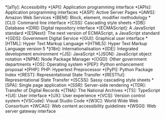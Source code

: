 *[a11y]: Accessibility
*[API]: Application programming interface
*[APIs]: Application programming interfaces
*[ASP]: Active Server Pages
*[AWS]: Amazon Web Services
*[BEM]: Block, element, modifier methodology
*[CLI]: Command line interface
*[CSS]: Cascading style sheets
*[DB]: Database
*[DRI]: Digital repository interface
*[ECMAScript]: A JavaScript standard
*[ESNext]: The next version of ECMAScript, a JavaScript standard
*[GDS]: Government Digital Service
*[GUI]: Graphical user interface
*[HTML]: Hyper Text Markup Language
*[HTML5]: Hyper Text Markup Language version 5
*[i18n]: Internationalisation
*[IDE]: Integrated development environment
*[JS]: JavaScript
*[JSON]: JavaScript object notation
*[NPM]: Node Package Manager
*[OGD]: Other government departments
*[OS]: Operating system
*[PEP]: Python enhancement proposal
*[PHP]: PHP: Hypertext Preprocessor
*[PyPI]: Python Package Index
*[REST]: Representational State Transfer
*[RESTful]: Representational State Transfer
*[SCSS]: Sassy cascading style sheets
*[SPA]: Single page application
*[SSR]: Server-side rendering
*[TDR]: Transfer of Digital Records
*[TNA]: The National Archives
*[TS]: TypeScript
*[UI]: User interface
*[UX]: User experience
*[VCS]: Version control system
*[VSCode]: Visual Studio Code
*[W3C]: World Wide Web Consortium
*[WCAG]: Web content accessibility guidelines
*[WSGI]: Web server gateway interface
